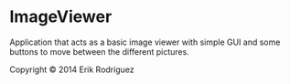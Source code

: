 ImageViewer
===========

Application that acts as a basic image viewer with simple GUI and some buttons to move between the different pictures.

Copyright © 2014 Erik Rodríguez
